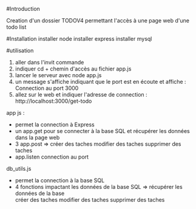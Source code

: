 


#Introduction

Creation d'un dossier TODOV4 permettant l'accès à une page web d'une todo list 


#Installation
installer node
installer
express
installer mysql

#utilisation 
1. aller dans l'invit commande 
2. indiquer cd + chemin d'accès au fichier app.js
3. lancer le serveur avec node app.js
4. un message s'affiche indiquant que le port est en écoute et affiche : Connection au port 3000
5. allez sur le web et indiquer l'adresse de connection : http://localhost:3000/get-todo



app js : 
- permet la connection à Express 
- un app.get pour se connecter à la base SQL et récupérer les données dans la page web
- 3 app.post => créer des taches
                modifier des taches
                supprimer des taches
- app.listen connection au port 

db_utils.js
- permet la connection à la base SQL 
- 4 fonctions impactant les données de la base SQL =>       récupérer les données de la base    
                                                            créer des taches
                                                            modifier des taches
                                                            supprimer des taches


